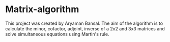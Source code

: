 # Matrix-algorithm
This project was created by Aryaman Bansal.
The aim of the algorithm is to calculate the minor, cofactor, adjoint, inverse of a 2x2 and 3x3 matrices and solve simultaneous equations using Martin's rule. 
